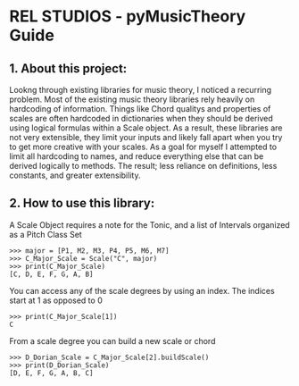 # REL STUDIOS - pyMusicTheory Guide

## 1. About this project:

Lookng through existing libraries for music theory, I noticed a recurring problem. Most of the existing music theory libraries
rely heavily on hardcoding of information. Things like Chord qualitys and properties of scales are often hardcoded in dictionaries
when they should be derived using logical formulas within a Scale object. As a result, these libraries are not very extensible, they limit your inputs and likely fall apart when you try to get more creative with your scales. As a goal for myself I attempted to limit all hardcoding to names, and reduce everything else that can be derived logically to methods. The result; less reliance on definitions, less constants, and greater extensibility.

## 2. How to use this library:

A Scale Object requires a note for the Tonic, and a list of Intervals organized as a Pitch Class Set
```
>>> major = [P1, M2, M3, P4, P5, M6, M7]
>>> C_Major_Scale = Scale("C", major)
>>> print(C_Major_Scale)
[C, D, E, F, G, A, B]
```

You can access any of the scale degrees by using an index. The indices start at 1 as opposed to 0
```
>>> print(C_Major_Scale[1])
C
```

From a scale degree you can build a new scale or chord
```
>>> D_Dorian_Scale = C_Major_Scale[2].buildScale()
>>> print(D_Dorian_Scale)
[D, E, F, G, A, B, C]
